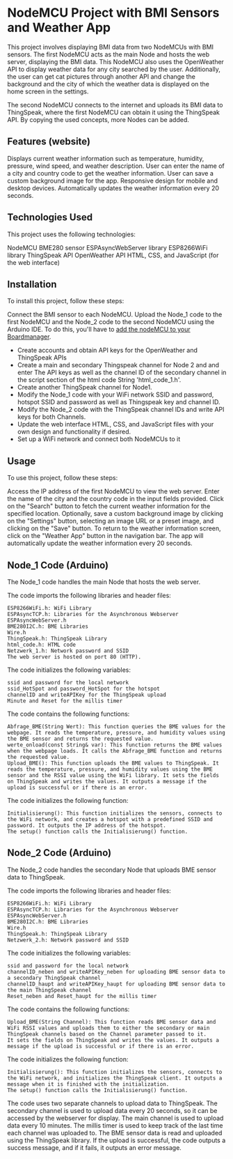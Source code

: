 # NodeMCU Project with BMI Sensors and Weather App

This project involves displaying BMI data from two NodeMCUs with BMI sensors. The first NodeMCU acts as the main Node and hosts the web server, displaying the BMI data. This NodeMCU also uses the OpenWeather API to display weather data for any city searched by the user. Additionally, the user can get cat pictures through another API and change the background and the city of which the weather data is displayed on the home screen in the settings.

The second NodeMCU connects to the internet and uploads its BMI data to ThingSpeak, where the first NodeMCU can obtain it using the ThingSpeak API. By copying the used concepts, more Nodes can be added.



## Features (website)

Displays current weather information such as temperature, humidity, pressure, wind speed, and weather description.
User can enter the name of a city and country code to get the weather information.
User can save a custom background image for the app.
Responsive design for mobile and desktop devices.
Automatically updates the weather information every 20 seconds.


## Technologies Used
This project uses the following technologies:

NodeMCU
BME280 sensor
ESPAsyncWebServer library
ESP8266WiFi library
ThingSpeak API
OpenWeather API
HTML, CSS, and JavaScript (for the web interface)

## Installation
To install this project, follow these steps:

Connect the BMI sensor to each NodeMCU.
Upload the Node_1 code to the first NodeMCU and the Node_2 code to the second NodeMCU using the Arduino IDE. To do this, you'll have to [add the nodeMCU to your Boardmanager](https://www.electronicwings.com/nodemcu/getting-started-with-nodemcu-using-arduino-ide).

- Create accounts and obtain API keys for the OpenWeather and ThingSpeak APIs
- Create a main and secondary Thingspeak channel for Node 2 and and enter The API keys as well as the channel ID of the secondary channel in the script section of the html code String 'html_code_1.h'. 
- Create another ThingSpeak channel for Node1.
- Modify the Node_1 code with your WiFi network SSID and password, hotspot SSID and password as well as Thingspeak key and channel ID. 
- Modify the Node_2 code with the ThingSpeak channel IDs and write API keys for both Channels.
- Update the web interface HTML, CSS, and JavaScript files with your own design and functionality if desired.
- Set up a WiFi network and connect both NodeMCUs to it

## Usage
To use this project, follow these steps:

Access the IP address of the first NodeMCU to view the web server.
Enter the name of the city and the country code in the input fields provided.
Click on the "Search" button to fetch the current weather information for the specified location.
Optionally, save a custom background image by clicking on the "Settings" button, selecting an image URL or a preset image, and clicking on the "Save" button.
To return to the weather information screen, click on the "Weather App" button in the navigation bar.
The app will automatically update the weather information every 20 seconds.

## Node_1 Code (Arduino)

The Node_1 code handles the main Node that hosts the web server.

The code imports the following libraries and header files:
```
ESP8266WiFi.h: WiFi Library
ESPAsyncTCP.h: Libraries for the Asynchronous Webserver
ESPAsyncWebServer.h
BME280I2C.h: BME Libraries
Wire.h
ThingSpeak.h: ThingSpeak Library
html_code.h: HTML code
Netzwerk_1.h: Network password and SSID
The web server is hosted on port 80 (HTTP).
```

The code initializes the following variables:

```
ssid and password for the local network
ssid_HotSpot and password_HotSpot for the hotspot
channelID and writeAPIKey for the ThingSpeak upload
Minute and Reset for the millis timer
```

The code contains the following functions:

```
Abfrage_BME(String Wert): This function queries the BME values for the webpage. It reads the temperature, pressure, and humidity values using the BME sensor and returns the requested value.
werte_onload(const String& var): This function returns the BME values when the webpage loads. It calls the Abfrage_BME function and returns the requested value.
Upload_BME(): This function uploads the BME values to ThingSpeak. It reads the temperature, pressure, and humidity values using the BME sensor and the RSSI value using the WiFi library. It sets the fields on ThingSpeak and writes the values. It outputs a message if the upload is successful or if there is an error.
```
The code initializes the following function:
```
Initialisierung(): This function initializes the sensors, connects to the WiFi network, and creates a hotspot with a predefined SSID and password. It outputs the IP address of the hotspot.
The setup() function calls the Initialisierung() function.
```

## Node_2 Code (Arduino)
The Node_2 code handles the secondary Node that uploads BME sensor data to ThingSpeak.

The code imports the following libraries and header files:
```
ESP8266WiFi.h: WiFi Library
ESPAsyncTCP.h: Libraries for the Asynchronous Webserver
ESPAsyncWebServer.h
BME280I2C.h: BME Libraries
Wire.h
ThingSpeak.h: ThingSpeak Library
Netzwerk_2.h: Network password and SSID
```
The code initializes the following variables:

```
ssid and password for the local network
channelID_neben and writeAPIKey_neben for uploading BME sensor data to a secondary ThingSpeak channel
channelID_haupt and writeAPIKey_haupt for uploading BME sensor data to the main ThingSpeak channel
Reset_neben and Reset_haupt for the millis timer
```
The code contains the following functions:

```
Upload_BME(String Channel): This function reads BME sensor data and WiFi RSSI values and uploads them to either the secondary or main ThingSpeak channels based on the Channel parameter passed to it. 
It sets the fields on ThingSpeak and writes the values. It outputs a message if the upload is successful or if there is an error.
```

The code initializes the following function:
```
Initialisierung(): This function initializes the sensors, connects to the WiFi network, and initializes the ThingSpeak client. It outputs a message when it is finished with the initialization.
The setup() function calls the Initialisierung() function.
```


The code uses two separate channels to upload data to ThingSpeak. The secondary channel is used to upload data every 20 seconds, so it can be accessed by the webserver for display. The main channel is used to upload data every 10 minutes. The millis timer is used to keep track of the last time each channel was uploaded to. The BME sensor data is read and uploaded using the ThingSpeak library. If the upload is successful, the code outputs a success message, and if it fails, it outputs an error message.

